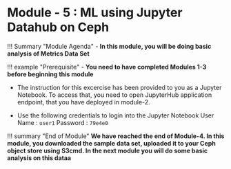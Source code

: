 # Module - 5 : ML using Jupyter Datahub on Ceph

!!! Summary "Module Agenda"
    - **In this module, you will be doing basic analysis of Metrics Data Set**

!!! example "Prerequisite"
    - **You need to have completed Modules 1-3 before beginning this module**

- The instruction for this excercise has been provided to you as a Jupyter Notebook. To access that, you need to open JupyterHub application endpoint, that you have deployed in module-2.

- Use the following credentials to login into the Jupyter Notebook
User Name : ``user1``
Password  : ``79e4e0``  


!!! summary "End of Module"
    **We have reached the end of Module-4. In this module, you downloaded the sample data set, uploaded it to your Ceph object store using S3cmd. In the next module you will do some basic analysis on this dataa**